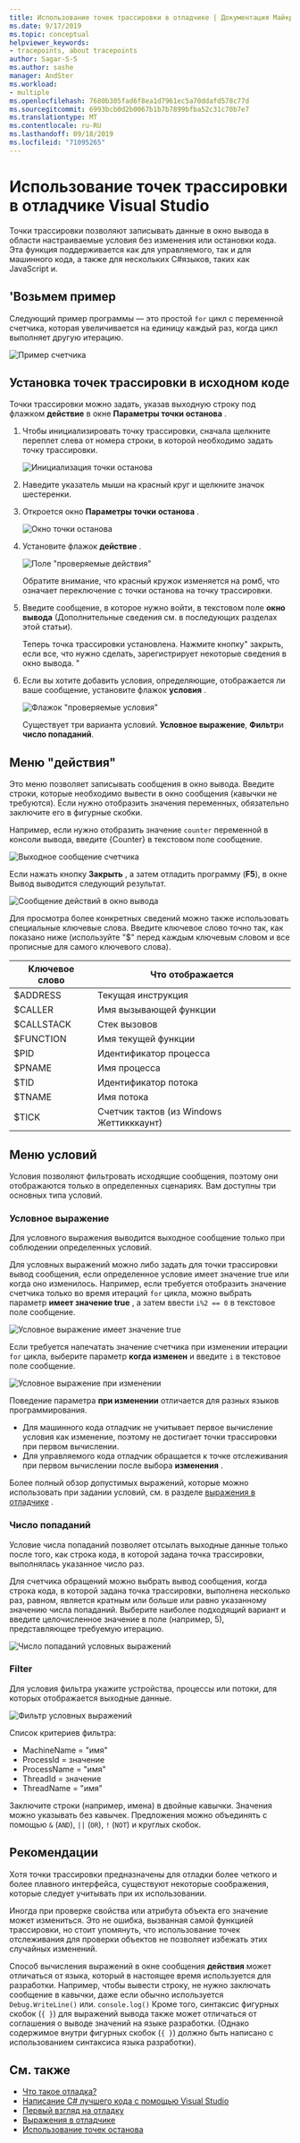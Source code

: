 ```yaml
---
title: Использование точек трассировки в отладчике | Документация Майкрософт
ms.date: 9/17/2019
ms.topic: conceptual
helpviewer_keywords:
- tracepoints, about tracepoints
author: Sagar-S-S
ms.author: sashe
manager: AndSter
ms.workload:
- multiple
ms.openlocfilehash: 7680b305fad6f8ea1d7961ec5a70ddafd578c77d
ms.sourcegitcommit: 6993bcb0d2b0067b1b7b7899bfba52c31c70b7e7
ms.translationtype: MT
ms.contentlocale: ru-RU
ms.lasthandoff: 09/18/2019
ms.locfileid: "71095265"
---
```

# <a name="use-tracepoints-in-the-visual-studio-debugger"></a>Использование точек трассировки в отладчике Visual Studio

Точки трассировки позволяют записывать данные в окно вывода в области настраиваемые условия без изменения или остановки кода. Эта функция поддерживается как для управляемого, так и для машинного кода, а также для нескольких C#языков, таких как JavaScript и.

## <a name="let39s-take-an-example"></a>&#39;Возьмем пример

Следующий пример программы — это простой `for` цикл с переменной счетчика, которая увеличивается на единицу каждый раз, когда цикл выполняет другую итерацию.

![Пример счетчика](../debugger/media/counterexample.png "Пример счетчика")

## <a name="set-tracepoints-in-source-code"></a>Установка точек трассировки в исходном коде

Точки трассировки можно задать, указав выходную строку под флажком **действие** в окне **Параметры точки останова** .

1. Чтобы инициализировать точку трассировки, сначала щелкните переплет слева от номера строки, в которой необходимо задать точку трассировки.

   ![Инициализация точки останова](../debugger/media/breakpointinitialization.png "Инициализация точки останова")

2. Наведите указатель мыши на красный круг и щелкните значок шестеренки.
3. Откроется окно **Параметры точки останова** .

   ![Окно точки останова](../debugger/media/breakpointwindow.png "Окно точки останова")

4. Установите флажок **действие** .

   ![Поле "проверяемые действия"](../debugger/media/checkedactionsbox.png "Поле \"проверяемые действия\"")

   Обратите внимание, что красный кружок изменяется на ромб, что означает переключение с точки останова на точку трассировки.

5. Введите сообщение, в которое нужно войти, в текстовом поле **окно вывода** (Дополнительные сведения см. в последующих разделах этой статьи).

   Теперь точка трассировки установлена. Нажмите кнопку&quot; закрыть, если все, что нужно сделать, зарегистрирует некоторые сведения в окно вывода. &quot;

6. Если вы хотите добавить условия, определяющие, отображается ли ваше сообщение, установите флажок **условия** .

   ![Флажок "проверяемые условия"](../debugger/media/checkedconditionsbox.png "Флажок \"проверяемые условия\"")

   Существует три варианта условий. **Условное выражение**, **Фильтр**и **число попаданий**.

## <a name="actions-menu"></a>Меню "действия"

Это меню позволяет записывать сообщения в окно вывода. Введите строки, которые необходимо вывести в окно сообщения (кавычки не требуются). Если нужно отобразить значения переменных, обязательно заключите его в фигурные скобки.

Например, если нужно отобразить значение `counter` переменной в консоли вывода, введите {Counter} в текстовом поле сообщение.

![Выходное сообщение счетчика](../debugger/media/counteroutputmessage.png "Выходное сообщение счетчика")

Если нажать кнопку **Закрыть** , а затем отладить программу (**F5**), в окне Вывод выводится следующий результат.

![Сообщение действий в окно вывода](../debugger/media/actionsmessageinoutputwindow.png "Сообщение действий в окно вывода")

Для просмотра более конкретных сведений можно также использовать специальные ключевые слова. Введите ключевое слово точно так, как показано ниже (используйте "$" перед каждым ключевым словом и все прописные для самого ключевого слова).

| Ключевое слово | Что отображается |
| --- | --- |
| $ADDRESS | Текущая инструкция |
| $CALLER | Имя вызывающей функции |
| $CALLSTACK | Стек вызовов |
| $FUNCTION | Имя текущей функции |
| $PID | Идентификатор процесса |
| $PNAME | Имя процесса |
| $TID | Идентификатор потока |
| $TNAME   | Имя потока |
| $TICK | Счетчик тактов (из Windows Жеттикккаунт) |

## <a name="conditions-menu"></a>Меню условий

Условия позволяют фильтровать исходящие сообщения, поэтому они отображаются только в определенных сценариях. Вам доступны три основных типа условий.

### <a name="conditional-expression"></a>Условное выражение
Для условного выражения выводится выходное сообщение только при соблюдении определенных условий.

Для условных выражений можно либо задать для точки трассировки вывод сообщения, если определенное условие имеет значение true или когда оно изменилось. Например, если требуется отобразить значение счетчика только во время итераций `for` цикла, можно выбрать параметр **имеет значение true** , а затем ввести `i%2 == 0` в текстовое поле сообщение.

![Условное выражение имеет значение true](../debugger/media/conditionalexpressionistrue.png "Условное выражение имеет значение true")

Если требуется напечатать значение счетчика при изменении итерации `for` цикла, выберите параметр **когда изменен** и введите `i` в текстовое поле сообщение.

![Условное выражение при изменении](../debugger/media/conditionalexpressionwhenchanged.png "Условное выражение при изменении")

Поведение параметра **при изменении** отличается для разных языков программирования.

- Для машинного кода отладчик не учитывает первое вычисление условия как изменение, поэтому не достигает точки трассировки при первом вычислении.
- Для управляемого кода отладчик обращается к точке отслеживания при первом вычислении после выбора **изменения** .

Более полный обзор допустимых выражений, которые можно использовать при задании условий, см. в разделе [выражения в отладчике](expressions-in-the-debugger.md) .

### <a name="hit-count"></a>Число попаданий
Условие числа попаданий позволяет отсылать выходные данные только после того, как строка кода, в которой задана точка трассировки, выполнялась указанное число раз.

Для счетчика обращений можно выбрать вывод сообщения, когда строка кода, в которой задана точка трассировки, выполнена несколько раз, равном, является кратным или больше или равно указанному значению числа попаданий. Выберите наиболее подходящий вариант и введите целочисленное значение в поле (например, 5), представляющее требуемую итерацию.

![Число попаданий условных выражений](../debugger/media/conditionalexpressionhitcount.png "Число попаданий условных выражений")

### <a name="filter"></a>Filter
Для условия фильтра укажите устройства, процессы или потоки, для которых отображается выходные данные.

![Фильтр условных выражений](../debugger/media/conditionalexpressionfilter.png "Фильтр условных выражений")

Список критериев фильтра:

- MachineName = "имя"
- ProcessId = значение
- ProcessName = "имя"
- ThreadId = значение
- ThreadName = "имя"

Заключите строки (например, имена) в двойные кавычки. Значения можно указывать без кавычек. Предложения можно объединять с помощью `&` (`AND`), `||` (`OR`), `!` (`NOT`) и круглых скобок.

## <a name="considerations"></a>Рекомендации

Хотя точки трассировки предназначены для отладки более четкого и более плавного интерфейса, существуют некоторые соображения, которые следует учитывать при их использовании.

Иногда при проверке свойства или атрибута объекта его значение может измениться. Это не ошибка, вызванная самой функцией трассировки, но стоит упомянуть, что использование точек отслеживания для проверки объектов не позволяет избежать этих случайных изменений.

Способ вычисления выражений в окне сообщения **действия** может отличаться от языка, который в настоящее время используется для разработки. Например, чтобы вывести строку, не нужно заключать сообщение в кавычки, даже если обычно используется `Debug.WriteLine()` или. `console.log()` Кроме того, синтаксис фигурных скобок (`{ }`) для выражений вывода также может отличаться от соглашения о выводе значений на языке разработки. (Однако содержимое внутри фигурных скобок (`{ }`) должно быть написано с использованием синтаксиса языка разработки).

## <a name="see-also"></a>См. также

- [Что такое отладка?](../debugger/what-is-debugging.md)
- [Написание C# лучшего кода с помощью Visual Studio](../debugger/write-better-code-with-visual-studio.md)
- [Первый взгляд на отладку](../debugger/debugger-feature-tour.md)
- [Выражения в отладчике](expressions-in-the-debugger.md)
- [Использование точек останова](../debugger/using-breakpoints.md)
